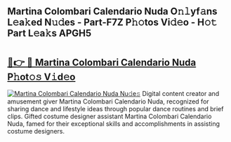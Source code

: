 ## Martina Colombari Calendario Nuda O𝚗𝚕yf𝚊ns L𝚎a𝚔ed N𝚞𝚍es - Part-F7Z P𝚑𝚘tos Vi𝚍𝚎o - H𝚘𝚝 Part L𝚎a𝚔s APGH5

# <h2><a href="http://kf6yj7.oniu.top/?m=Martina+Colombari+Calendario+Nuda">🔗👉 🔴 Martina Colombari Calendario Nuda P𝚑ot𝚘𝚜 V𝚒d𝚎o</a></h2>

[![Martina Colombari Calendario Nuda Nu𝚍e𝚜](https://i.imgur.com/0qMVB7G.gif)](http://kf6yj7.oniu.top/?m=Martina+Colombari+Calendario+Nuda)
Digital content creator and amusement giver Martina Colombari Calendario Nuda, recognized for sharing dance and lifestyle ideas through popular dance routines and brief clips. Gifted costume designer assistant Martina Colombari Calendario Nuda, famed for their exceptional skills and accomplishments in assisting costume designers.  
